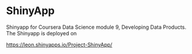 # ShinyApp

Shinyapp for Coursera Data Science module 9,  Developing Data Products.
The Shinyapp is deployed on

https://leon.shinyapps.io/Project-ShinyApp/
